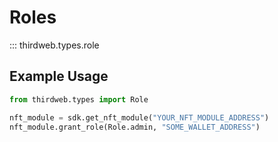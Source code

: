 # Roles

::: thirdweb.types.role

## Example Usage

```py
from thirdweb.types import Role

nft_module = sdk.get_nft_module("YOUR_NFT_MODULE_ADDRESS")
nft_module.grant_role(Role.admin, "SOME_WALLET_ADDRESS")
```
